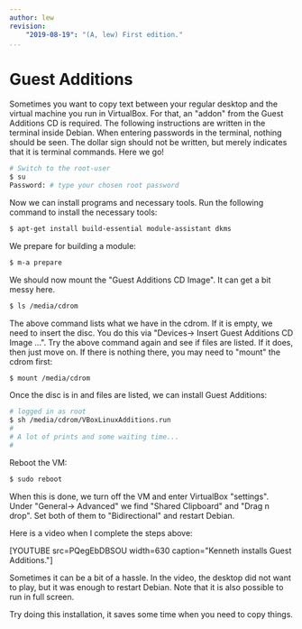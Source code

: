 ```yaml
---
author: lew
revision:
    "2019-08-19": "(A, lew) First edition."
...
```

Guest Additions
=======================

Sometimes you want to copy text between your regular desktop and the virtual machine you run in VirtualBox. For that, an "addon" from the Guest Additions CD is required. The following instructions are written in the terminal inside Debian. When entering passwords in the terminal, nothing should be seen. The dollar sign should not be written, but merely indicates that it is terminal commands. Here we go!
<!-- Det är en inställning och det finns ett foruminlägg som visar "[Virtual Box och copy & paste till hostmaskinen](t/4063)". -->

```bash
# Switch to the root-user
$ su
Password: # type your chosen root password
```

Now we can install programs and necessary tools. Run the following command to install the necessary tools:

```bash
$ apt-get install build-essential module-assistant dkms
```

We prepare for building a module:

```bash
$ m-a prepare
```

We should now mount the "Guest Additions CD Image". It can get a bit messy here.

```bash
$ ls /media/cdrom
```

The above command lists what we have in the cdrom. If it is empty, we need to insert the disc. You do this via "Devices-> Insert Guest Additions CD Image ...". Try the above command again and see if files are listed. If it does, then just move on. If there is nothing there, you may need to "mount" the cdrom first:


```bash
$ mount /media/cdrom
```

Once the disc is in and files are listed, we can install Guest Additions:

```bash
# logged in as root
$ sh /media/cdrom/VBoxLinuxAdditions.run
#
# A lot of prints and some waiting time...
#
```

Reboot the VM:

```bash
$ sudo reboot
```

When this is done, we turn off the VM and enter VirtualBox "settings". Under "General-> Advanced" we find "Shared Clipboard" and "Drag n drop". Set both of them to "Bidirectional" and restart Debian.

Here is a video when I complete the steps above:

[YOUTUBE src=PQegEbDBSOU width=630 caption="Kenneth installs Guest Additions."]

Sometimes it can be a bit of a hassle. In the video, the desktop did not want to play, but it was enough to restart Debian. Note that it is also possible to run in full screen.

Try doing this installation, it saves some time when you need to copy things.
